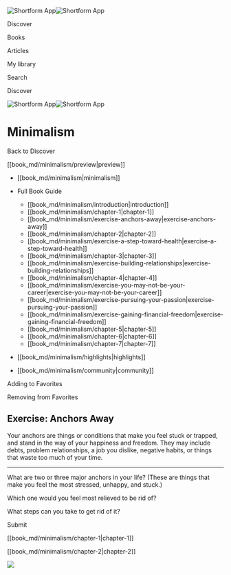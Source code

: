 ![Shortform App](/img/logo.36a2399e.svg)![Shortform App](/img/logo-dark.70c1b072.svg)

Discover

Books

Articles

My library

Search

Discover

![Shortform App](/img/logo.36a2399e.svg)![Shortform App](/img/logo-dark.70c1b072.svg)

# Minimalism

Back to Discover

[[book_md/minimalism/preview|preview]]

  * [[book_md/minimalism|minimalism]]
  * Full Book Guide

    * [[book_md/minimalism/introduction|introduction]]
    * [[book_md/minimalism/chapter-1|chapter-1]]
    * [[book_md/minimalism/exercise-anchors-away|exercise-anchors-away]]
    * [[book_md/minimalism/chapter-2|chapter-2]]
    * [[book_md/minimalism/exercise-a-step-toward-health|exercise-a-step-toward-health]]
    * [[book_md/minimalism/chapter-3|chapter-3]]
    * [[book_md/minimalism/exercise-building-relationships|exercise-building-relationships]]
    * [[book_md/minimalism/chapter-4|chapter-4]]
    * [[book_md/minimalism/exercise-you-may-not-be-your-career|exercise-you-may-not-be-your-career]]
    * [[book_md/minimalism/exercise-pursuing-your-passion|exercise-pursuing-your-passion]]
    * [[book_md/minimalism/exercise-gaining-financial-freedom|exercise-gaining-financial-freedom]]
    * [[book_md/minimalism/chapter-5|chapter-5]]
    * [[book_md/minimalism/chapter-6|chapter-6]]
    * [[book_md/minimalism/chapter-7|chapter-7]]
  * [[book_md/minimalism/highlights|highlights]]
  * [[book_md/minimalism/community|community]]



Adding to Favorites 

Removing from Favorites 

## Exercise: Anchors Away

Your anchors are things or conditions that make you feel stuck or trapped, and stand in the way of your happiness and freedom. They may include debts, problem relationships, a job you dislike, negative habits, or things that waste too much of your time.

* * *

What are two or three major anchors in your life? (These are things that make you feel the most stressed, unhappy, and stuck.)

Which one would you feel most relieved to be rid of?

What steps can you take to get rid of it?

Submit 

[[book_md/minimalism/chapter-1|chapter-1]]

[[book_md/minimalism/chapter-2|chapter-2]]

![](https://bat.bing.com/action/0?ti=56018282&Ver=2&mid=9f095b64-9655-45f5-85fc-ee575f4f56c5&sid=f30c5e70639211ee87d33f0876d93783&vid=f30c9700639211eeb3a75d830392c94f&vids=0&msclkid=N&pi=0&lg=en-US&sw=800&sh=600&sc=24&nwd=1&tl=Shortform%20%7C%20Minimalism&p=https%3A%2F%2Fwww.shortform.com%2Fapp%2Fbook%2Fminimalism%2Fexercise-anchors-away&r=&lt=437&evt=pageLoad&sv=1&rn=357976)

